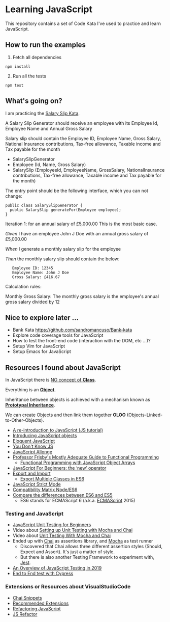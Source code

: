 # Learning JavaScript

This repository contains a set of Code Kata I've used to practice and learn JavaScript.

## How to run the examples

1. Fetch all dependencies

```
npm install
```

2. Run all the tests

```
npm test
```

## What's going on?

I am practicing the [Salary Slip Kata](https://github.com/sandromancuso/salaryslipkata).

A Salary Slip Generator should receive an employee with its Employee Id, Employee Name and Annual Gross Salary

Salary slip should contain the Employee ID, Employee Name, Gross Salary, National Insurance contributions, Tax-free allowance, Taxable income and Tax payable for the month

- SalarySlipGenerator
- Employee (Id, Name, Gross Salary)
- SalarySlip (EmployeeId, EmployeeName, GrossSalary, NationalInsurance contributions, Tax-free allowance, Taxable income and Tax payable for the month)

The entry point should be the following interface, which you can not change:

```
public class SalarySlipGenerator {
  public SalarySlip generateFor(Employee employee);
}
```

Iteration 1: for an annual salary of £5,000.00
This is the most basic case.

*Given* I have an employee John J Doe with an annual gross salary of £5,000.00

*When* I generate a monthly salary slip for the employee

*Then* the monthly salary slip should contain the below:

       Employee ID: 12345
       Employee Name: John J Doe
       Gross Salary: £416.67

Calculation rules:

Monthly Gross Salary: The monthly gross salary is the employee's annual gross salary divided by 12


## Nice to explore later ...

- Bank Kata https://github.com/sandromancuso/Bank-kata
- Explore code coverage tools for JavaScript
- How to test the front-end code (interaction with the DOM, etc ...)?
- Setup Vim for JavaScript
- Setup Emacs for JavaScript

## Resources I found about JavaScript

In JavaScript there is [NO concept of **Class**](https://developer.mozilla.org/en-US/docs/Web/JavaScript/Reference/Classes).

Everything is an [**Object**](https://github.com/getify/You-Dont-Know-JS/blob/master/this%20%26%20object%20prototypes/ch6.md).

Inheritance between objects is achieved with a mechanism known as [**Prototypal Inheritance**](https://developer.mozilla.org/en-US/docs/Web/JavaScript/Inheritance_and_the_prototype_chain).

We can create Objects and then link them together **OLOO** (Objects-Linked-to-Other-Objects).

- [A re-introduction to JavaScript (JS tutorial)](https://developer.mozilla.org/en-US/docs/Web/JavaScript/A_re-introduction_to_JavaScript)
- [Introducing JavaScript objects](https://developer.mozilla.org/en-US/docs/Learn/JavaScript/Objects)
- [Eloquent JavaScript](https://eloquentjavascript.net/)
- [You Don't Know JS](https://github.com/getify/You-Dont-Know-JS)
- [JavaScript Allonge](https://github.com/raganwald/javascript-allonge)
- [Professor Frisby's Mostly Adeguate Guide to Functional Programming](https://github.com/MostlyAdequate/mostly-adequate-guide)
  - [Functional Programming with JavaScript Object Arrays](https://www.telerik.com/blogs/functional-programming-with-javascript-object-arrays)
- [JavaScript For Beginners: the ‘new’ operator](https://codeburst.io/javascript-for-beginners-the-new-operator-cee35beb669e)
- [Export and Import](https://developer.mozilla.org/en-US/docs/Web/JavaScript/Reference/Statements/export)
  - [Export Multiple Classes in ES6](https://stackoverflow.com/questions/38340500/export-multiple-classes-in-es6-modules)
- [JavaScript Strict Mode](https://developer.mozilla.org/en-US/docs/Web/JavaScript/Reference/Strict_mode)
- [Compatibility Matrix Node/ES6](https://node.green/)
- [Compare the differences between ES6 and ES5](http://es6-features.org)
  - ES6 stands for ECMAScript 6 (a.k.a. [ECMAScript](https://en.wikipedia.org/wiki/ECMAScript) 2015)

### Testing and JavaScript

- [JavaScript Unit Testing for Beginners](https://designmodo.com/test-javascript-unit/)
- Video about [Setting up Unit Testing with Mocha and Chai](https://egghead.io/lessons/javascript-setting-up-unit-testing-with-mocha-and-chai)
- Video about [Unit Testing With Mocha and Chai](https://egghead.io/lessons/javascript-unit-testing-with-mocha-and-chai)
- Ended up with [Chai](https://www.chaijs.com/) as assertions library, and [Mocha](https://mochajs.org/) as test runner
  - Discovered that Chai allows three different assertion styles (Should, Expect and Assert). It's just a matter of style.
  - But there is also another Testing Framework to experiment with, [Jest](https://jestjs.io/).
- [An Overview of JavaScript Testing in 2019](https://medium.com/welldone-software/an-overview-of-javascript-testing-in-2019-264e19514d0a)
- [End to End test with Cypress](https://www.cypress.io/)

### Extensions or Resources about VisualStudioCode

- [Chai Snippets](https://marketplace.visualstudio.com/items?itemName=nwhatt.chai-snippets)
- [Recommended Extensions](https://code.visualstudio.com/docs/nodejs/extensions#_recommended-extensions)
- [Refactoring JavaScript](https://code.visualstudio.com/docs/editor/refactoring)
- [JS Refactor](https://marketplace.visualstudio.com/items?itemName=cmstead.jsrefactor)
